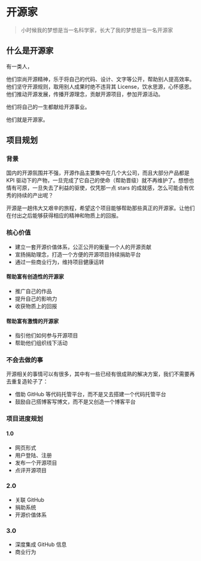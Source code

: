 # 开源家

> 小时候我的梦想是当一名科学家，长大了我的梦想是当一名开源家

## 什么是开源家

有一类人，

他们崇尚开源精神，乐于将自己的代码、设计、文字等公开，帮助别人提高效率。  
他们坚守开源规则，取用别人成果时绝不违背其 License，饮水思源，心怀感恩。  
他们推动开源发展，传播开源理念，贡献开源项目，参加开源活动。

他们将自己的一生都献给开源事业。

他们就是开源家。

## 项目规划

### 背景

国内的开源氛围并不强，开源作品主要集中在几个大公司，而且大部分产品都是 KPI 驱动下的产物，一旦完成了它自己的使命（帮助晋级）就不再维护了。想想也情有可原，一旦失去了利益的驱使，仅凭那一点 stars 的成就感，怎么可能会有优秀的持续的产出呢？

开源是一趟伟大又艰辛的旅程，希望这个项目能够帮助那些真正的开源家。让他们在付出之后能够获得相应的精神和物质上的回报。

### 核心价值

- 建立一套开源价值体系，公正公开的衡量一个人的开源贡献
- 宣扬捐助理念，打造一个方便的开源项目持续捐助平台
- 通过一些商业行为，维持项目健康运转

#### 帮助富有创造性的开源家

- 推广自己的作品
- 提升自己的影响力
- 收获物质上的回报

#### 帮助富有激情的开源家

- 指引他们如何参与开源项目
- 帮助他们组织线下活动

### 不会去做的事

开源相关的事情可以有很多，其中有一些已经有很成熟的解决方案，我们不需要再去重复造轮子了：

- 借助 GitHub 等代码托管平台，而不是又去搭建一个代码托管平台
- 鼓励自己搭博客写博文，而不是又创造一个博客平台

### 项目进度规划

#### 1.0

- 网页形式
- 用户登陆、注册
- 发布一个开源项目
- 点评开源项目

### 2.0

- 关联 GitHub
- 捐助系统
- 开源价值体系

### 3.0

- 深度集成 GitHub 信息
- 商业行为
